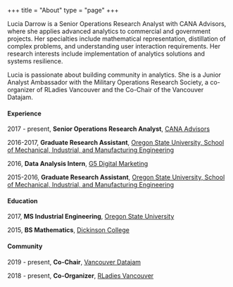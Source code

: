+++
title = "About"
type = "page"
+++

Lucia Darrow is a Senior Operations Research Analyst with CANA Advisors, where she applies advanced analytics to commercial and government projects.  Her specialties include mathematical representation, distillation of complex problems, and understanding user interaction requirements. Her research interests include implementation of analytics solutions and systems resilience. 

Lucia is passionate about building community in analytics. She is a Junior Analyst Ambassador with the Military Operations Research Society, a co-organizer of RLadies Vancouver and the Co-Chair of the Vancouver Datajam. 

#### Experience

2017 - present, **Senior Operations Research Analyst**, [CANA Advisors](https://www.canallc.com/)

2016-2017, **Graduate Research Assistant**, [Oregon State University, School of Mechanical, Industrial, and Manufacturing Engineering](https://mime.oregonstate.edu/)

2016, **Data Analysis Intern**, [G5 Digital Marketing](https://www.getg5.com/)

2015-2016, **Graduate Research Assistant**, [Oregon State University, School of Mechanical, Industrial, and Manufacturing Engineering](https://mime.oregonstate.edu/)


#### Education

2017, **MS Industrial Engineering**, [Oregon State University](https://oregonstate.edu/)

2015, **BS Mathematics**, [Dickinson College](https://www.dickinson.edu/)

#### Community

2019 - present, **Co-Chair**, [Vancouver Datajam](https://www.vancouverdatajam.ca/)

2018 - present, **Co-Organizer**, [RLadies Vancouver](https://www.meetup.com/rladies-vancouver/) 


